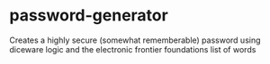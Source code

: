 # password-generator
Creates a highly secure (somewhat rememberable) password using diceware logic and the electronic frontier foundations list of words
